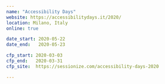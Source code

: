 ```yaml
---
name: "Accessibility Days"
website: https://accessibilitydays.it/2020/
location: Milano, Italy
online: true

date_start: 2020-05-22
date_end:   2020-05-23

cfp_start: 2020-03-03
cfp_end:   2020-03-31
cfp_site:  https://sessionize.com/accessibility-days-2020

---
```

